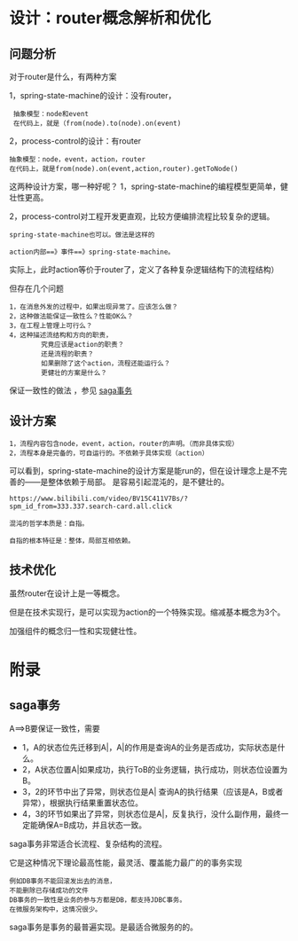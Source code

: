 # 设计：router概念解析和优化

## 问题分析

对于router是什么，有两种方案

1，spring-state-machine的设计：没有router，
    
     抽象模型：node和event
     在代码上，就是（from(node).to(node).on(event)

2，process-control的设计：有router
    
    抽象模型：node，event，action，router 
    在代码上，就是from(node).on(event,action,router).getToNode()



这两种设计方案，哪一种好呢？
1，spring-state-machine的编程模型更简单，健壮性更高。

2，process-control对工程开发更直观，比较方便编排流程比较复杂的逻辑。

    spring-state-machine也可以。做法是这样的
    
    action内部==》事件==》spring-state-machine。

实际上，此时action等价于router了，定义了各种复杂逻辑结构下的流程结构）
    
但存在几个问题


    1，在消息外发的过程中，如果出现异常了。应该怎么做？
    2，这种做法能保证一致性么？性能OK么？
    3，在工程上管理上可行么？
    4，这种描述流结构和方向的职责，
            究竟应该是action的职责？
            还是流程的职责？
            如果删除了这个action，流程还能运行么？
            更健壮的方案是什么？

保证一致性的做法 ，参见 [saga事务](#saga事务)

## 设计方案

    1，流程内容包含node，event，action，router的声明。（而非具体实现）
    2，流程本身是完备的，可自运行的。不依赖于具体实现（action）


可以看到，spring-state-machine的设计方案是能run的，但在设计理念上是不完善的——是整体依赖于局部。
是容易引起混沌的，是不健壮的。
    
    https://www.bilibili.com/video/BV15C411V7Bs/?spm_id_from=333.337.search-card.all.click

    混沌的哲学本质是：自指。
    
    自指的根本特征是：整体，局部互相依赖。

 ## 技术优化

虽然router在设计上是一等概念。

但是在技术实现行，是可以实现为action的一个特殊实现。缩减基本概念为3个。

加强组件的概念归一性和实现健壮性。


 

# 附录
## saga事务

A==>B要保证一致性，需要

* 1，A的状态位先迁移到A|，A|的作用是查询A的业务是否成功，实际状态是什么。
* 2，A状态位置A|如果成功，执行ToB的业务逻辑，执行成功，则状态位设置为B。
* 3，2的环节中出了异常，则状态位是A| 查询A的执行结果（应该是A，B或者异常），根据执行结果重置状态位。
* 4，3的环节如果出了异常，则状态位是A|，反复执行，没什么副作用，最终一定能确保A=B成功，并且状态一致。

saga事务非常适合长流程、复杂结构的流程。

它是这种情况下理论最高性能，最灵活、覆盖能力最广的的事务实现

    例如DB事务不能回滚发出去的消息，
    不能删除已存储成功的文件
    DB事务的一致性是业务的参与方都是DB，都支持JDBC事务。
    在微服务架构中，这情况很少。

saga事务是事务的最普遍实现。是最适合微服务的的。









